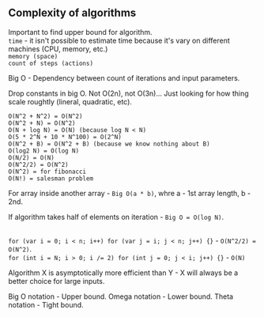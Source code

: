 Complexity of algorithms
-

Important to find upper bound for algorithm.
<br>`time` - it isn't possible to estimate time because it's vary on different machines (CPU, memory, etc.)
<br>`memory (space)`
<br>`count of steps (actions)`

Big O - Dependency between count of iterations and input parameters.

Drop constants in big O. Not O(2n), not O(3n)...
Just looking for how thing scale roughtly (lineral, quadratic, etc).

````
O(N^2 + N^2) = O(N^2)
O(N^2 + N) = O(N^2)
O(N + log N) = O(N) (because log N < N)
O(5 * 2^N + 10 * N^100) = O(2^N)
O(N^2 + B) = O(N^2 + B) (because we know nothing about B)
O(log2 N) = O(log N)
O(N/2) = O(N)
O(N^2/2) = O(N^2)
O(N^2) = for fibonacci
O(N!) = salesman problem
````

For array inside another array - `Big O(a * b)`,
whre a - 1st array length, b - 2nd.

If algorithm takes half of elements on iteration - `Big O = O(log N)`.

<br>`for (var i = 0; i < n; i++) for (var j = i; j < n; j++) {}` - `O(N^2/2) = O(N^2)`.
<br>`for (int i = N; i > 0; i /= 2) for (int j = 0; j < i; j++) {}` - `O(N)`

Algorithm X is asymptotically more efficient than Y -
X will always be a better choice for large inputs.

Big O notation - Upper bound.
Omega notation - Lower bound.
Theta notation - Tight bound.
